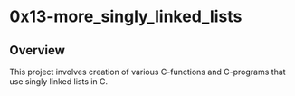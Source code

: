 # 0x13-more_singly_linked_lists

## Overview

 This project involves creation of various C-functions and C-programs that use singly linked lists in C.